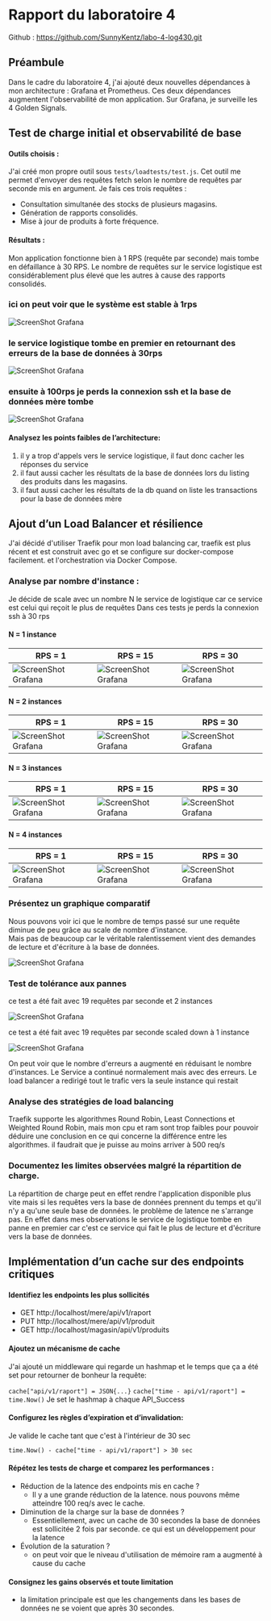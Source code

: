 # Rapport du laboratoire 4

Github : https://github.com/SunnyKentz/labo-4-log430.git

## Préambule

Dans le cadre du laboratoire 4, j'ai ajouté deux nouvelles dépendances à mon architecture : Grafana et Prometheus.
Ces deux dépendances augmentent l'observabilité de mon application.
Sur Grafana, je surveille les 4 Golden Signals.

## Test de charge initial et observabilité de base

#### Outils choisis : 
J'ai créé mon propre outil sous `tests/loadtests/test.js`. Cet outil me permet d'envoyer des requêtes fetch selon le nombre de requêtes par seconde mis en argument. Je fais ces trois requêtes :
- Consultation simultanée des stocks de plusieurs magasins.
- Génération de rapports consolidés.
- Mise à jour de produits à forte fréquence.

#### Résultats :
Mon application fonctionne bien à 1 RPS (requête par seconde) mais tombe en défaillance à 30 RPS. Le nombre de requêtes sur le service logistique est considérablement plus élevé que les autres à cause des rapports consolidés.

### ici on peut voir que le système est stable à 1rps
![ScreenShot Grafana](./imgs/1rps.png)

### le service logistique tombe en premier en retournant des erreurs de la base de données à 30rps
![ScreenShot Grafana](./imgs/30rps.png)

### ensuite à 100rps je perds la connexion ssh et la base de données mère tombe
![ScreenShot Grafana](./imgs/100rps.png)

#### Analysez les points faibles de l’architecture:

1. il y a trop d'appels vers le service logistique, il faut donc cacher les réponses du service
2. il faut aussi cacher les résultats de la base de données lors du listing des produits dans les magasins.
3. il faut aussi cacher les résultats de la db quand on liste les transactions pour la base de données mère

## Ajout d’un Load Balancer et résilience

J'ai décidé d'utiliser Traefik pour mon load balancing car, traefik est plus récent et est construit avec go et se configure sur docker-compose facilement. et l'orchestration via Docker Compose.

### Analyse par nombre d'instance :
Je décide de scale avec un nombre N le service de logistique car ce service est celui qui reçoit le plus de requêtes
Dans ces tests je perds la connexion ssh à 30 rps

#### N = 1 instance

| RPS = 1 | RPS = 15 | RPS = 30 |
|---------|----------|----------|
| ![ScreenShot Grafana](./imgs/1rps-load.png) | ![ScreenShot Grafana](./imgs/15rps-load.png) | ![ScreenShot Grafana](./imgs/30rps-load.png) |

#### N = 2 instances

| RPS = 1 | RPS = 15 | RPS = 30 |
|---------|----------|----------|
| ![ScreenShot Grafana](./imgs/1rps-load-2.png) | ![ScreenShot Grafana](./imgs/15rps-load-2.png) | ![ScreenShot Grafana](./imgs/30rps-load-2.png) |

#### N = 3 instances

| RPS = 1 | RPS = 15 | RPS = 30 |
|---------|----------|----------|
| ![ScreenShot Grafana](./imgs/1rps-load-3.png) | ![ScreenShot Grafana](./imgs/15rps-load-3.png) | ![ScreenShot Grafana](./imgs/30rps-load-3.png) |

#### N = 4 instances

| RPS = 1 | RPS = 15 | RPS = 30 |
|---------|----------|----------|
| ![ScreenShot Grafana](./imgs/1rps-load-4.png) | ![ScreenShot Grafana](./imgs/15rps-load-4.png) | ![ScreenShot Grafana](./imgs/30rps-load-4.png) |

### Présentez un graphique comparatif

Nous pouvons voir ici que le nombre de temps passé sur une requête diminue de peu grâce au scale de nombre d'instance. <br/>
Mais pas de beaucoup car le véritable ralentissement vient des demandes de lecture et d'écriture à la base de données.

![ScreenShot Grafana](./imgs/chart.png)

### Test de tolérance aux pannes

ce test a été fait avec 19 requêtes par seconde et 2 instances 

![ScreenShot Grafana](./imgs/resilience2.png)

ce test a été fait avec 19 requêtes par seconde scaled down à 1 instance

![ScreenShot Grafana](./imgs/resilience1.png)

On peut voir que le nombre d'erreurs a augmenté en réduisant le nombre d'instances.
Le Service a continué normalement mais avec des erreurs.
Le load balancer a redirigé tout le trafic vers la seule instance qui restait

### Analyse des stratégies de load balancing

Traefik supporte les algorithmes Round Robin, Least Connections et Weighted Round Robin, mais mon cpu et ram sont trop faibles pour pouvoir déduire une conclusion en ce qui concerne la différence entre les algorithmes.
il faudrait que je puisse au moins arriver à 500 req/s

### Documentez les limites observées malgré la répartition de charge.

La répartition de charge peut en effet rendre l'application disponible plus vite mais si les requêtes vers la base de données prennent du temps et qu'il n'y a qu'une seule base de données. le problème de latence ne s'arrange pas.
En effet dans mes observations le service de logistique tombe en panne en premier car c'est ce service qui fait le plus de lecture et d'écriture vers la base de données.

## Implémentation d’un cache sur des endpoints critiques

#### Identifiez les endpoints les plus sollicités
 - GET http://localhost/mere/api/v1/raport
 - PUT http://localhost/mere/api/v1/produit
 - GET http://localhost/magasin/api/v1/produits

 #### Ajoutez un mécanisme de cache 

 J'ai ajouté un middleware qui regarde un hashmap et le temps que ça a été set pour retourner de bonheur la requête:

 `cache["api/v1/raport"] = JSON{...}`
 `cache["time - api/v1/raport"] = time.Now()`
 Je set le hashmap à chaque API_Success

#### Configurez les règles d’expiration et d’invalidation: 

Je valide le cache tant que c'est à l'intérieur de 30 sec

`time.Now() - cache["time - api/v1/raport"] > 30 sec`

#### Répétez les tests de charge et comparez les performances :
- Réduction de la latence des endpoints mis en cache ?
    - Il y a une grande réduction de la latence. nous pouvons même atteindre 100 req/s avec le cache.
- Diminution de la charge sur la base de données ?
    - Essentiellement, avec un cache de 30 secondes la base de données est sollicitée 2 fois par seconde. ce qui est un développement pour la latence
- Évolution de la saturation ? 
    - on peut voir que le niveau d'utilisation de mémoire ram a augmenté à cause du cache

#### Consignez les gains observés et toute limitation
- la limitation principale est que les changements dans les bases de données ne se voient que après 30 secondes.